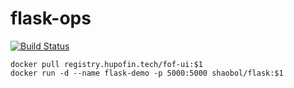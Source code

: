 # flask-ops

[![Build Status](https://api.travis-ci.org/saukymo/flask-ops.svg?branch=develop)](https://travis-ci.org/saukymo/flask-ops)

```
docker pull registry.hupofin.tech/fof-ui:$1
docker run -d --name flask-demo -p 5000:5000 shaobol/flask:$1
```
